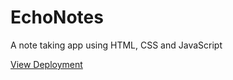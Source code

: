 # EchoNotes
A note taking app using HTML, CSS and JavaScript


[View Deployment](https://adnan1710.github.io/Notes-App/)
